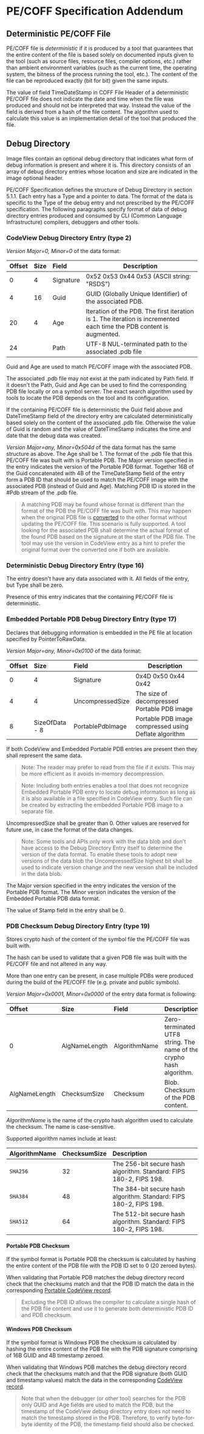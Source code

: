 # PE/COFF Specification Addendum

## Deterministic PE/COFF File

PE/COFF file is _deterministic_ if it is produced by a tool that guarantees that the entire content of the file is based solely on documented inputs given to the tool (such as source files, resource files, compiler options, etc.) rather than ambient environment variables (such as the current time, the operating system, the bitness of the process running the tool, etc.). The content of the file can be reproduced exactly (bit for bit) given the same inputs.

The value of field TimeDateStamp in COFF File Header of a deterministic PE/COFF file does not indicate the date and time when the file was produced and should not be interpreted that way. Instead the value of the field is derived from a hash of the file content. The algorithm used to calculate this value is an implementation detail of the tool that produced the file.

## Debug Directory

Image files contain an optional debug directory that indicates what form of debug information is present and where it is. This directory consists of an array of debug directory entries whose location and size are indicated in the image optional header.

PE/COFF Specification defines the structure of Debug Directory in section 5.1.1. Each entry has a Type and a pointer to data. The format of the data is specific to the Type of the debug entry and not prescribed by the PE/COFF specification. The following paragraphs specify format of data of debug directory entries produced and consumed by CLI (Common Language Infrastructure) compilers, debuggers and other tools.

### CodeView Debug Directory Entry (type 2)

<a name="WindowsCodeViewEntry"></a>*Version Major=0, Minor=0* of the data format:

| Offset | Size | Field          | Description                                                    |
|:-------|:-----|:---------------|----------------------------------------------------------------|
| 0      | 4    | Signature      | 0x52 0x53 0x44 0x53 (ASCII string: "RSDS") |
| 4      | 16   | Guid           | GUID (Globally Unique Identifier) of the associated PDB.  
| 20     | 4    | Age            | Iteration of the PDB. The first iteration is 1. The iteration is incremented each time the PDB content is augmented.
| 24     |      | Path           | UTF-8 NUL-terminated path to the associated .pdb file |

Guid and Age are used to match PE/COFF image with the associated PDB. 

The associated .pdb file may not exist at the path indicated by Path field. If it doesn't the Path, Guid and Age can be used to find the corresponding PDB file locally or on a symbol server. The exact search algorithm used by tools to locate the PDB depends on the tool and its configuration.

If the containing PE/COFF file is deterministic the Guid field above and DateTimeStamp field of the directory entry are calculated deterministically based solely on the content of the associated .pdb file. Otherwise the value of Guid is random and the value of DateTimeStamp indicates the time and date that the debug data was created.

<a name="PortableCodeViewEntry"></a> *Version Major=any, Minor=0x504d* of the data format has the same structure as above. The Age shall be 1. The format of the .pdb file that this PE/COFF file was built with is Portable PDB. The Major version specified in the entry indicates the version of the Portable PDB format. Together 16B of the Guid concatenated with 4B of the TimeDateStamp field of the entry form a PDB ID that should be used to match the PE/COFF image with the associated PDB (instead of Guid and Age). Matching PDB ID is stored in the #Pdb stream of the .pdb file.

> A matching PDB may be found whose format is different than the format of the PDB the PE/COFF file was built with. This may happen when the original PDB file is [converted](http://github.com/dotnet/symreader-converter) to the other format without updating the PE/COFF file. This scenario is fully supported. A tool looking for the associated PDB shall determine the actual format of the found PDB based on the signature at the start of the PDB file. The tool may use the version in CodeView entry as a hint to prefer the original format over the converted one if both are available.

### Deterministic Debug Directory Entry (type 16)

The entry doesn't have any data associated with it. All fields of the entry, but Type shall be zero.

Presence of this entry indicates that the containing PE/COFF file is deterministic. 

### Embedded Portable PDB Debug Directory Entry (type 17)

Declares that debugging information is embedded in the PE file at location specified by PointerToRawData. 

*Version Major=any, Minor=0x0100* of the data format:

| Offset | Size           | Field            | Description                                           |
|:-------|:---------------|:-----------------|-------------------------------------------------------|
| 0      | 4              | Signature        | 0x4D 0x50 0x44 0x42                                   |
| 4      | 4              | UncompressedSize | The size of decompressed Portable PDB image           |
| 8      | SizeOfData - 8 | PortablePdbImage | Portable PDB image compressed using Deflate algorithm | 


If both CodeView and Embedded Portable PDB entries are present then they shall represent the same data.

> Note: The reader may prefer to read from the file if it exists. This may be more efficient as it avoids in-memory decompression.

> Note: Including both entries enables a tool that does not recognize Embedded Portable PDB entry to locate debug information as long as it is also available in a file specified in CodeView entry. Such file can be created by extracting the embedded Portable PDB image to a separate file.

UncompressedSize shall be greater than 0. Other values are reserved for future use, in case the format of the data changes.

> Note: Some tools and APIs only work with the data blob and don't have access to the Debug Directory Entry itself to determine the version of the data format. To enable these tools to adopt new versions of the data blob the UncompressedSize highest bit shall be used to indicate version change and the new version shall be included in the data blob.

The Major version specified in the entry indicates the version of the Portable PDB format. The Minor version indicates the version of the Embedded Portable PDB data format.

The value of Stamp field in the entry shall be 0.

### PDB Checksum Debug Directory Entry (type 19)

Stores crypto hash of the content of the symbol file the PE/COFF file was built with.

The hash can be used to validate that a given PDB file was built with the PE/COFF file and not altered in any way. 

More than one entry can be present, in case multiple PDBs were produced during the build of the PE/COFF file (e.g. private and public symbols). 

*Version Major=0x0001, Minor=0x0000* of the entry data format is following:

| Offset        | Size          | Field          | Description                                                             |
|:--------------|:--------------|:---------------|-------------------------------------------------------------------------|
| 0             | AlgNameLength | AlgorithmName  | Zero-terminated UTF8 string. The name of the crypho hash algorithm.     |
| AlgNameLength | ChecksumSize  | Checksum       | Blob. Checksum of the PDB content.                                      |

_AlgorithmName_ is the name of the crypto hash algorithm used to calculate the checksum. The name is case-sensitive.

Supported algorithm names include at least:

| AlgorithmName | ChecksumSize | Description                                                        |
|:--------------|:-------------|:-------------------------------------------------------------------|
| `SHA256`      | 32           | The 256-bit secure hash algorithm. Standard: FIPS 180-2, FIPS 198. |
| `SHA384`      | 48           | The 384-bit secure hash algorithm. Standard: FIPS 180-2, FIPS 198. |
| `SHA512`      | 64           | The 512-bit secure hash algorithm. Standard: FIPS 180-2, FIPS 198. |

#### Portable PDB Checksum

If the symbol format is Portable PDB the checksum is calculated by hashing the entire content of the PDB file with the PDB ID set to 0 (20 zeroed bytes).

When validating that Portable PDB matches the debug directory record check that the checksums match and that the PDB ID match the data in the corresponding [Portable CodeView record](#PortableCodeViewEntry).

> Excluding the PDB ID allows the compiler to calculate a single hash of the PDB file content and use it to generate both deterministic PDB ID and PDB checksum.

#### Windows PDB Checksum

If the symbol format is Windows PDB the checksum is calculated by hashing the entire content of the PDB file with the PDB signature comprising of 16B GUID and 4B timestamp zeroed.

When validating that Windows PDB matches the debug directory record check that the checksums match and that the PDB signature (both GUID and timestamp values) match the data in the corresponding [CodeView record](#WindowsCodeViewEntry). 

> Note that when the debugger (or other tool) searches for the PDB only GUID and Age fields are used to match the PDB, but the timestamp of the CodeView debug directory entry does not need to match the timestamp stored in the PDB. Therefore, to verify byte-for-byte identity of the PDB, the timestamp field should also be checked.

